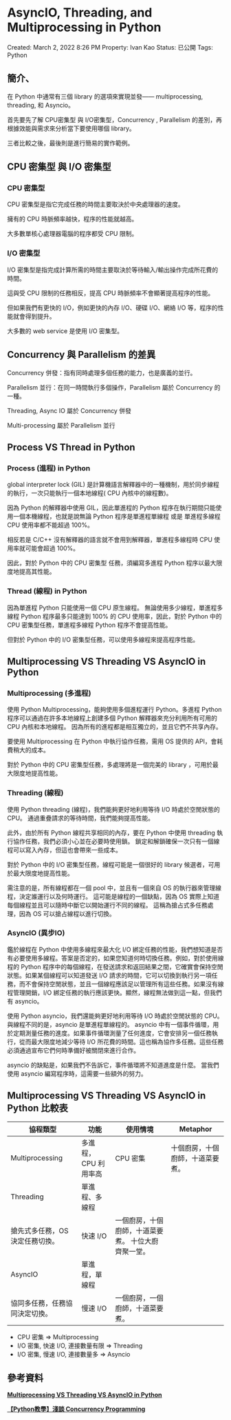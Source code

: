 # AsyncIO, Threading, and Multiprocessing in Python

Created: March 2, 2022 8:26 PM
Property: Ivan Kao
Status: 已公開
Tags: Python

## 簡介、

在 Python 中通常有三個 library 的選項來實現並發—— multiprocessing, threading, 和 Asyncio。

首先要先了解 CPU密集型 與 I/O密集型，Concurrency , Parallelism 的差別，再根據效能與需求來分析當下要使用哪個 library。

三者比較之後，最後則是進行簡易的實作範例。

## CPU 密集型 與 I/O 密集型

### CPU 密集型

CPU 密集型是指它完成任務的時間主要取決於中央處理器的速度。

擁有的 CPU 時脈頻率越快，程序的性能就越高。

大多數單核心處理器電腦的程序都受 CPU 限制。

### I/O 密集型

I/O 密集型是指完成計算所需的時間主要取決於等待輸入/輸出操作完成所花費的時間。

這與受 CPU 限制的任務相反，提高 CPU 時脈頻率不會顯著提高程序的性能。

但如果我們有更快的 I/O，例如更快的內存 I/O、硬碟 I/O、網絡 I/O 等，程序的性能就會得到提升。

大多數的 web service 是使用 I/O 密集型。

## ****Concurrency 與 Parallelism 的差異****

Concurrency 併發：指有同時處理多個任務的能力，也是廣義的並行。

Parallelism 並行：在同一時間執行多個操作，Parallelism 屬於 Concurrency 的一種。

Threading, Async IO 屬於 Concurrency 併發

Multi-processing 屬於 Parallelism 並行

## ****Process VS Thread in Python****

### Process (進程) in Python

global interpreter lock (GIL) 是計算機語言解釋器中的一種機制，用於同步線程的執行，一次只能執行一個本地線程( CPU 內核中的線程數)。

因為 Python 的解釋器中使用 GIL，因此單進程的 Python 程序在執行期間只能使用一個本機線程，也就是說無論 Python 程序是單進程單線程 或是 單進程多線程 CPU 使用率都不能超過 100%。

相反若是 C/C++ 沒有解釋器的語言就不會用到解釋器，單進程多線程時 CPU 使用率就可能會超過 100%。

因此，對於 Python 中的 CPU 密集型 任務，須編寫多進程 Python 程序以最大限度地提高其性能。

### Thread (線程) in Python

因為單進程 Python 只能使用一個 CPU 原生線程。 無論使用多少線程，單進程多線程 Python 程序最多只能達到 100% 的 CPU 使用率，因此，對於 Python 中的 CPU 密集型任務，單進程多線程 Python 程序不會提高性能。 

但對於 Python 中的 I/O 密集型任務，可以使用多線程來提高程序性能。

## **Multiprocessing VS Threading VS AsyncIO in Python**

### Multiprocessing (多進程)

使用 Python Multiprocessing，能夠使用多個進程運行 Python。多進程 Python 程序可以通過在許多本地線程上創建多個 Python 解釋器來充分利用所有可用的 CPU 內核和本地線程。 因為所有的進程都是相互獨立的，並且它們不共享內存。 

要使用 Multiprocessing 在 Python 中執行協作任務，需用 OS 提供的 API，會耗費稍大的成本。

對於 Python 中的 CPU 密集型任務，多處理將是一個完美的 library ，可用於最大限度地提高性能。

### Threading (線程)

使用 Python threading (線程)，我們能夠更好地利用等待 I/O 時處於空閒狀態的 CPU。 通過重疊請求的等待時間，我們能夠提高性能。 

此外，由於所有 Python 線程共享相同的內存，要在 Python 中使用 threading 執行協作任務，我們必須小心並在必要時使用鎖。 鎖定和解鎖確保一次只有一個線程可以寫入內存，但這也會帶來一些成本。 

對於 Python 中的 I/O 密集型任務，線程可能是一個很好的 library 候選者，可用於最大限度地提高性能。

需注意的是，所有線程都在一個 pool 中，並且有一個來自 OS 的執行器來管理線程，決定誰運行以及何時運行。 這可能是線程的一個缺點，因為 OS 實際上知道每個線程並且可以隨時中斷它以開始運行不同的線程。 這稱為搶占式多任務處理，因為 OS 可以搶占線程以進行切換。

### AsyncIO (異步IO)

鑑於線程在 Python 中使用多線程來最大化 I/O 綁定任務的性能，我們想知道是否有必要使用多線程。答案是否定的，如果您知道何時切換任務。例如，對於使用線程的 Python 程序中的每個線程，在發送請求和返回結果之間，它確實會保持空閒狀態。如果某個線程可以知道發送 I/O 請求的時間，它可以切換到執行另一項任務，而不會保持空閒狀態，並且一個線程應該足以管理所有這些任務。如果沒有線程管理開銷，I/O 綁定任務的執行應該更快。顯然，線程無法做到這一點，但我們有 asyncio。

使用 Python asyncio，我們還能夠更好地利用等待 I/O 時處於空閒狀態的 CPU。與線程不同的是，asyncio 是單進程單線程的。 asyncio 中有一個事件循環，用於定期測量任務的進度。如果事件循環測量了任何進度，它會安排另一個任務執行，從而最大限度地減少等待 I/O 所花費的時間。這也稱為協作多任務。這些任務必須通過宣布它們何時準備好被關閉來進行合作。

asyncio 的缺點是，如果我們不告訴它，事件循環將不知道進度是什麼。 當我們使用 asyncio 編寫程序時，這需要一些額外的努力。

## **Multiprocessing VS Threading VS AsyncIO in Python 比較表**

| 協程類型 | 功能 | 使用情境 | Metaphor |
| --- | --- | --- | --- |
| Multiprocessing | 多進程，CPU 利用率高 | CPU 密集 | 十個廚房，十個廚師，十道菜要煮。 |
| Threading | 單進程、多線程
搶先式多任務，OS 決定任務切換。 | 快速 I/O  | 一個廚房，十個廚師，十道菜要煮。 十位大廚齊聚一堂。 |
| AsyncIO | 單進程，單線程
協同多任務，任務協同決定切換。 | 慢速 I/O | 一個廚房，一個廚師，十道菜要煮。 |
- CPU 密集 => Multiprocessing
- I/O 密集, 快速 I/O, 連接數量有限 => Threading
- I/O 密集, 慢速 I/O, 連接數量多     => Asyncio

## 參考資料

****[Multiprocessing VS Threading VS AsyncIO in Python](https://leimao.github.io/blog/Python-Concurrency-High-Level/)****

****[【Python教學】淺談 Concurrency Programming](https://www.maxlist.xyz/2020/04/09/concurrency-programming/)****